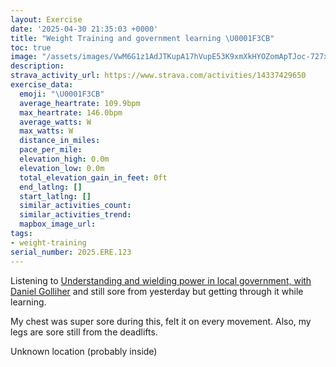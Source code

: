```yaml
---
layout: Exercise
date: '2025-04-30 21:35:03 +0000'
title: "Weight Training and government learning \U0001F3CB️"
toc: true
image: "/assets/images/VwM6G1z1AdJTKupA17hVupE53K9xmXkHYOZomApTJoc-727x2048.jpg.jpeg"
description:
strava_activity_url: https://www.strava.com/activities/14337429650
exercise_data:
  emoji: "\U0001F3CB️"
  average_heartrate: 109.9bpm
  max_heartrate: 146.0bpm
  average_watts: W
  max_watts: W
  distance_in_miles:
  pace_per_mile:
  elevation_high: 0.0m
  elevation_low: 0.0m
  total_elevation_gain_in_feet: 0ft
  end_latlng: []
  start_latlng: []
  similar_activities_count:
  similar_activities_trend:
  mapbox_image_url:
tags:
- weight-training
serial_number: 2025.ERE.123
---
```

Listening to [Understanding and wielding power in local government, with Daniel Golliher](https://www.complexsystemspodcast.com/episodes/understanding-and-wielding-power-in-local-government-with-daniel-golliher/) and still sore from yesterday but getting through it while learning.

My chest was super sore during this, felt it on every movement. Also, my legs are sore still from the deadlifts.

Unknown location (probably inside)
